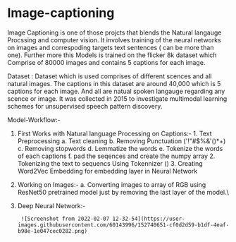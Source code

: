 # Image-captioning
Image Captioning is one of those projcts that blends the Natural langauge Procssing and computer vision. It involves training of the neural networks on images and correspoding targets text sentences ( can be more than one). Further more this Models is trained on the flicker 8k dataset which Comprise of 80000 images and contains 5 captions for each image.

Dataset : 
Dataset which is used comprises of different scences and all natural images. The captions in this dataset are around 40,000 which is 5 captions for each image. And all are natual spoken langauge regarding any scence or image. It was collected in 2015 to investigate multimodal learning schemes for unsupervised speech pattern discovery.

Model-Workflow:- 

1. First Works with Natural language Processing on Captions:-
        1.    Text Preprocessing
              a.    Text cleaning
              b.    Removing Punctuation ('!"#$%&'()*+)
              c.    Removing stopwords
              d.    Lemmatize the words
              e.    Tokenize the words of each captions
              f.    pad the seqences and create the numpy array
        2. Tokenizing the text to sequencs Using Tokennizer ()
        3. Creating Word2Vec Embedding for embedding layer in Neural Network
2. Working on Images:-
    a. Converting images to array of RGB using ResNet50 pretrained model just by removing the last layer of the model.\

3. Deep Neural Network:- 
  
        ![Screenshot from 2022-02-07 12-32-54](https://user-images.githubusercontent.com/60143996/152740651-cf0d2d59-b1df-4eaf-b98e-1e047cec0282.png)
